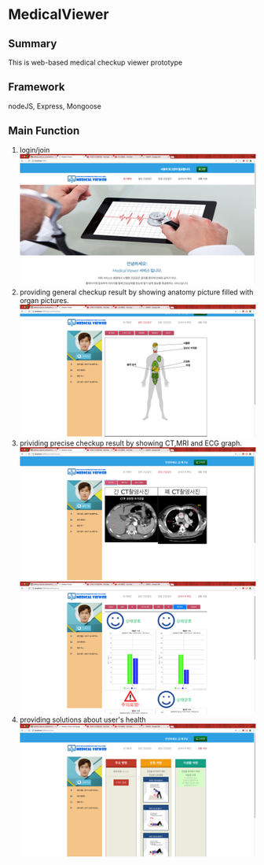 # MedicalViewer   
## Summary   
This is web-based medical checkup viewer prototype
## Framework
nodeJS, Express, Mongoose
## Main Function
1. login/join
![p1](p1.png)
2. providing general checkup result by showing anatomy picture filled with organ pictures.  
![p2](p2.png)
3. prividing precise checkup result by showing CT,MRI and ECG graph.   
![p3](p3.png)
![p4](p4.png)
4. providing solutions about user's health    
![p5](p5.png)



